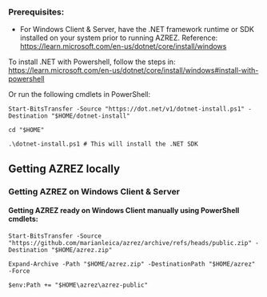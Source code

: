 ### Prerequisites:

- For Windows Client & Server, have the .NET framework runtime or SDK installed on your system prior to running AZREZ. Reference: https://learn.microsoft.com/en-us/dotnet/core/install/windows

To install .NET with Powershell, follow the steps in: https://learn.microsoft.com/en-us/dotnet/core/install/windows#install-with-powershell

Or run the following cmdlets in PowerShell:

```
Start-BitsTransfer -Source "https://dot.net/v1/dotnet-install.ps1" -Destination "$HOME/dotnet-install"

cd "$HOME"

.\dotnet-install.ps1 # This will install the .NET SDK
```

## Getting AZREZ locally

### Getting AZREZ on Windows Client & Server

#### Getting AZREZ ready on Windows Client manually using PowerShell cmdlets:

```
Start-BitsTransfer -Source "https://github.com/marianleica/azrez/archive/refs/heads/public.zip" -Destination "$HOME/azrez.zip"

Expand-Archive -Path "$HOME/azrez.zip" -DestinationPath "$HOME/azrez" -Force 

$env:Path += "$HOME\azrez\azrez-public" 
```
